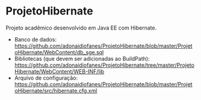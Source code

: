 ProjetoHibernate
================

Projeto acadêmico desenvolvido em Java EE com Hibernate.

* Banco de dados: https://github.com/adonaidiofanes/ProjetoHibernate/blob/master/ProjetoHibernate/WebContent/db_sge.sql
* Bibliotecas (que devem ser adicionadas ao BuildPath): https://github.com/adonaidiofanes/ProjetoHibernate/tree/master/ProjetoHibernate/WebContent/WEB-INF/lib
* Arquivo de configuração: https://github.com/adonaidiofanes/ProjetoHibernate/blob/master/ProjetoHibernate/src/hibernate.cfg.xml

